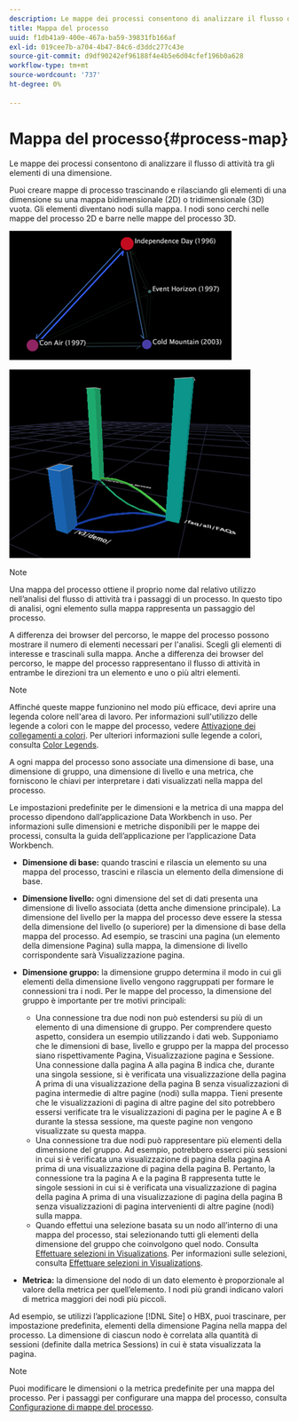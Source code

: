 ```yaml
---
description: Le mappe dei processi consentono di analizzare il flusso di attività tra gli elementi di una dimensione.
title: Mappa del processo
uuid: f1db41a9-400e-467a-ba59-39831fb166af
exl-id: 019cee7b-a704-4b47-84c6-d3ddc277c43e
source-git-commit: d9df90242ef96188f4e4b5e6d04cfef196b0a628
workflow-type: tm+mt
source-wordcount: '737'
ht-degree: 0%

---
```


# Mappa del processo{#process-map}

Le mappe dei processi consentono di analizzare il flusso di attività tra gli elementi di una dimensione.

Puoi creare mappe di processo trascinando e rilasciando gli elementi di una dimensione su una mappa bidimensionale (2D) o tridimensionale (3D) vuota. Gli elementi diventano nodi sulla mappa. I nodi sono cerchi nelle mappe del processo 2D e barre nelle mappe del processo 3D.

![](assets/vis_2DProcessMap.png)

![](assets/vis_3DProcessMap.png)

>[!NOTE]
>
>Una mappa del processo ottiene il proprio nome dal relativo utilizzo nell’analisi del flusso di attività tra i passaggi di un processo. In questo tipo di analisi, ogni elemento sulla mappa rappresenta un passaggio del processo.

A differenza dei browser del percorso, le mappe del processo possono mostrare il numero di elementi necessari per l&#39;analisi. Scegli gli elementi di interesse e trascinali sulla mappa. Anche a differenza dei browser del percorso, le mappe del processo rappresentano il flusso di attività in entrambe le direzioni tra un elemento e uno o più altri elementi.

>[!NOTE]
>
>Affinché queste mappe funzionino nel modo più efficace, devi aprire una legenda colore nell&#39;area di lavoro. Per informazioni sull&#39;utilizzo delle legende a colori con le mappe del processo, vedere [Attivazione dei collegamenti a colori](../../../../home/c-get-started/c-analysis-vis/c-proc-maps/c-act-color-lnks.md#concept-2c9b9f67f2bd4cd7a5431fa21c094edc). Per ulteriori informazioni sulle legende a colori, consulta [Color Legends](../../../../home/c-get-started/c-analysis-vis/c-legends/c-color-leg.md#concept-f84d51dc0d6547f981d0642fc2d01358).

A ogni mappa del processo sono associate una dimensione di base, una dimensione di gruppo, una dimensione di livello e una metrica, che forniscono le chiavi per interpretare i dati visualizzati nella mappa del processo.

Le impostazioni predefinite per le dimensioni e la metrica di una mappa del processo dipendono dall’applicazione Data Workbench in uso. Per informazioni sulle dimensioni e metriche disponibili per le mappe dei processi, consulta la guida dell’applicazione per l’applicazione Data Workbench.

* **Dimensione di base:** quando trascini e rilascia un elemento su una mappa del processo, trascini e rilascia un elemento della dimensione di base.
* **Dimensione livello:** ogni dimensione del set di dati presenta una dimensione di livello associata (detta anche dimensione principale). La dimensione del livello per la mappa del processo deve essere la stessa della dimensione del livello (o superiore) per la dimensione di base della mappa del processo. Ad esempio, se trascini una pagina (un elemento della dimensione Pagina) sulla mappa, la dimensione di livello corrispondente sarà Visualizzazione pagina.
* **Dimensione gruppo:** la dimensione gruppo determina il modo in cui gli elementi della dimensione livello vengono raggruppati per formare le connessioni tra i nodi. Per le mappe del processo, la dimensione del gruppo è importante per tre motivi principali:

   * Una connessione tra due nodi non può estendersi su più di un elemento di una dimensione di gruppo. Per comprendere questo aspetto, considera un esempio utilizzando i dati web. Supponiamo che le dimensioni di base, livello e gruppo per la mappa del processo siano rispettivamente Pagina, Visualizzazione pagina e Sessione. Una connessione dalla pagina A alla pagina B indica che, durante una singola sessione, si è verificata una visualizzazione della pagina A prima di una visualizzazione della pagina B senza visualizzazioni di pagina intermedie di altre pagine (nodi) sulla mappa. Tieni presente che le visualizzazioni di pagina di altre pagine del sito potrebbero essersi verificate tra le visualizzazioni di pagina per le pagine A e B durante la stessa sessione, ma queste pagine non vengono visualizzate su questa mappa.
   * Una connessione tra due nodi può rappresentare più elementi della dimensione del gruppo. Ad esempio, potrebbero esserci più sessioni in cui si è verificata una visualizzazione di pagina della pagina A prima di una visualizzazione di pagina della pagina B. Pertanto, la connessione tra la pagina A e la pagina B rappresenta tutte le singole sessioni in cui si è verificata una visualizzazione di pagina della pagina A prima di una visualizzazione di pagina della pagina B senza visualizzazioni di pagina intervenienti di altre pagine (nodi) sulla mappa.
   * Quando effettui una selezione basata su un nodo all’interno di una mappa del processo, stai selezionando tutti gli elementi della dimensione del gruppo che coinvolgono quel nodo. Consulta [Effettuare selezioni in Visualizations](../../../../home/c-get-started/c-vis/c-sel-vis/c-sel-vis.md#concept-012870ec22c7476e9afbf3b8b2515746). Per informazioni sulle selezioni, consulta [Effettuare selezioni in Visualizations](../../../../home/c-get-started/c-vis/c-sel-vis/c-sel-vis.md#concept-012870ec22c7476e9afbf3b8b2515746).

* **Metrica:** la dimensione del nodo di un dato elemento è proporzionale al valore della metrica per quell’elemento. I nodi più grandi indicano valori di metrica maggiori dei nodi più piccoli.

Ad esempio, se utilizzi l’applicazione [!DNL Site] o HBX, puoi trascinare, per impostazione predefinita, elementi della dimensione Pagina nella mappa del processo. La dimensione di ciascun nodo è correlata alla quantità di sessioni (definite dalla metrica Sessions) in cui è stata visualizzata la pagina.

>[!NOTE]
>
>Puoi modificare le dimensioni o la metrica predefinite per una mappa del processo. Per i passaggi per configurare una mappa del processo, consulta [Configurazione di mappe del processo](../../../../home/c-get-started/c-intf-anlys-ftrs/t-config-proc-maps.md#task-4a95730b18a14bc790a77c013832b2d6).
